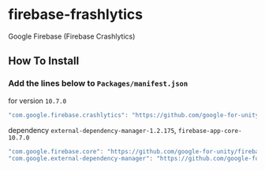 # firebase-frashlytics
Google Firebase (Firebase Crashlytics)
## How To Install

### Add the lines below to `Packages/manifest.json`

for version `10.7.0`
```csharp
"com.google.firebase.crashlytics": "https://github.com/google-for-unity/firebase-crashlytics.git#10.7.0",
```

dependency `external-dependency-manager-1.2.175`, `firebase-app-core-10.7.0`
```csharp
"com.google.firebase.core": "https://github.com/google-for-unity/firebase-app-core.git#10.7.0",
"com.google.external-dependency-manager": "https://github.com/google-for-unity/external-dependency-manager-for-unity.git#1.2.175",
```
